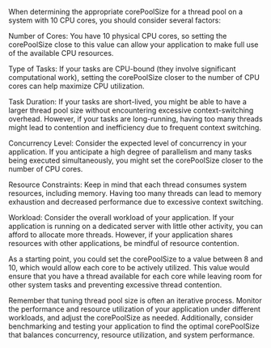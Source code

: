 When determining the appropriate corePoolSize for a thread pool on a system with 10 CPU cores, you should consider several factors:

Number of Cores: You have 10 physical CPU cores, so setting the corePoolSize close to this value can allow your application to make full use of the available CPU resources.

Type of Tasks: If your tasks are CPU-bound (they involve significant computational work), setting the corePoolSize closer to the number of CPU cores can help maximize CPU utilization.

Task Duration: If your tasks are short-lived, you might be able to have a larger thread pool size without encountering excessive context-switching overhead. However, if your tasks are long-running, having too many threads might lead to contention and inefficiency due to frequent context switching.

Concurrency Level: Consider the expected level of concurrency in your application. If you anticipate a high degree of parallelism and many tasks being executed simultaneously, you might set the corePoolSize closer to the number of CPU cores.

Resource Constraints: Keep in mind that each thread consumes system resources, including memory. Having too many threads can lead to memory exhaustion and decreased performance due to excessive context switching.

Workload: Consider the overall workload of your application. If your application is running on a dedicated server with little other activity, you can afford to allocate more threads. However, if your application shares resources with other applications, be mindful of resource contention.

As a starting point, you could set the corePoolSize to a value between 8 and 10, which would allow each core to be actively utilized. This value would ensure that you have a thread available for each core while leaving room for other system tasks and preventing excessive thread contention.

Remember that tuning thread pool size is often an iterative process. Monitor the performance and resource utilization of your application under different workloads, and adjust the corePoolSize as needed. Additionally, consider benchmarking and testing your application to find the optimal corePoolSize that balances concurrency, resource utilization, and system performance.
